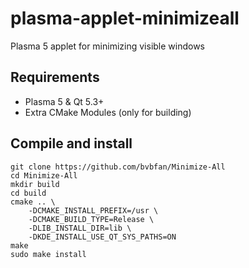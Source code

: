 # plasma-applet-minimizeall
Plasma 5 applet for minimizing visible windows

## Requirements
* Plasma 5 & Qt 5.3+
* Extra CMake Modules (only for building)

## Compile and install
```
git clone https://github.com/bvbfan/Minimize-All
cd Minimize-All
mkdir build
cd build
cmake .. \
    -DCMAKE_INSTALL_PREFIX=/usr \
    -DCMAKE_BUILD_TYPE=Release \
    -DLIB_INSTALL_DIR=lib \
    -DKDE_INSTALL_USE_QT_SYS_PATHS=ON
make
sudo make install
